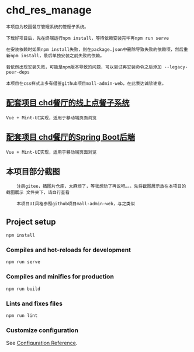 # chd_res_manage
    本项目为校园餐厅管理系统的管理子系统。

    下载好项目后，先在终端运行npm install，等待依赖安装完毕再npm run serve

    在安装依赖时如果npm install失败，则在package.json中删除导致失败的依赖项，然后重新npm install，最后单独安装之前失败的依赖。
    
    若依然出现安装失败，可能是npm版本导致的问题，可以尝试再安装命令之后添加 --legacy-peer-deps

    本项目在css样式上多有借鉴github项目mall-admin-web，在此表达诚挚谢意。

## [配套项目 chd餐厅的线上点餐子系统](https://github.com/All-The-Best-for/chd_res_vue)

    Vue + Mint-UI实现，适用于移动端页面浏览

## [配套项目 chd餐厅的Spring Boot后端](https://github.com/All-The-Best-for/chd_res_manage_SpringBoot)

    Vue + Mint-UI实现，适用于移动端页面浏览

## 本项目部分截图

        注册gitee，搞图片仓库，太麻烦了，等我想动了再说吧。。。先将截图展示放在本项目的 截图展示 文件夹下，请自行查看
        
        本项目UI风格参照github项目mall-admin-web，与之类似


## Project setup
```
npm install
```

### Compiles and hot-reloads for development
```
npm run serve
```

### Compiles and minifies for production
```
npm run build
```

### Lints and fixes files
```
npm run lint
```

### Customize configuration
See [Configuration Reference](https://cli.vuejs.org/config/).
